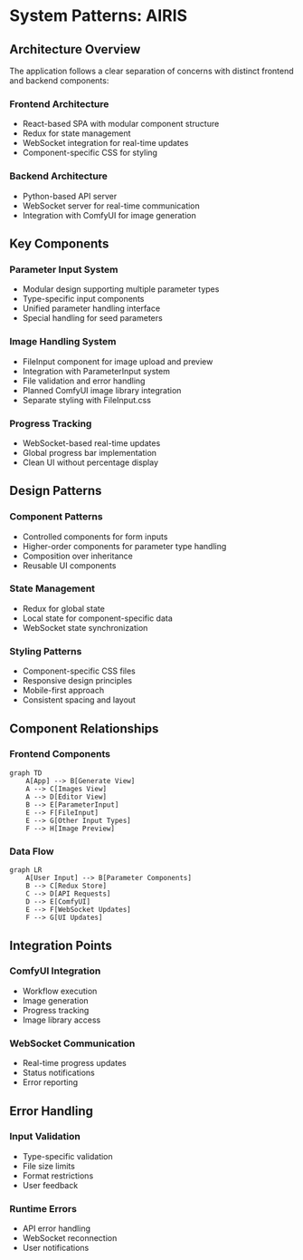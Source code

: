 # System Patterns: AIRIS

## Architecture Overview

The application follows a clear separation of concerns with distinct frontend and backend components:

### Frontend Architecture

- React-based SPA with modular component structure
- Redux for state management
- WebSocket integration for real-time updates
- Component-specific CSS for styling

### Backend Architecture

- Python-based API server
- WebSocket server for real-time communication
- Integration with ComfyUI for image generation

## Key Components

### Parameter Input System

- Modular design supporting multiple parameter types
- Type-specific input components
- Unified parameter handling interface
- Special handling for seed parameters

### Image Handling System

- FileInput component for image upload and preview
- Integration with ParameterInput system
- File validation and error handling
- Planned ComfyUI image library integration
- Separate styling with FileInput.css

### Progress Tracking

- WebSocket-based real-time updates
- Global progress bar implementation
- Clean UI without percentage display

## Design Patterns

### Component Patterns

- Controlled components for form inputs
- Higher-order components for parameter type handling
- Composition over inheritance
- Reusable UI components

### State Management

- Redux for global state
- Local state for component-specific data
- WebSocket state synchronization

### Styling Patterns

- Component-specific CSS files
- Responsive design principles
- Mobile-first approach
- Consistent spacing and layout

## Component Relationships

### Frontend Components

```mermaid
graph TD
    A[App] --> B[Generate View]
    A --> C[Images View]
    A --> D[Editor View]
    B --> E[ParameterInput]
    E --> F[FileInput]
    E --> G[Other Input Types]
    F --> H[Image Preview]
```

### Data Flow

```mermaid
graph LR
    A[User Input] --> B[Parameter Components]
    B --> C[Redux Store]
    C --> D[API Requests]
    D --> E[ComfyUI]
    E --> F[WebSocket Updates]
    F --> G[UI Updates]
```

## Integration Points

### ComfyUI Integration

- Workflow execution
- Image generation
- Progress tracking
- Image library access

### WebSocket Communication

- Real-time progress updates
- Status notifications
- Error reporting

## Error Handling

### Input Validation

- Type-specific validation
- File size limits
- Format restrictions
- User feedback

### Runtime Errors

- API error handling
- WebSocket reconnection
- User notifications
